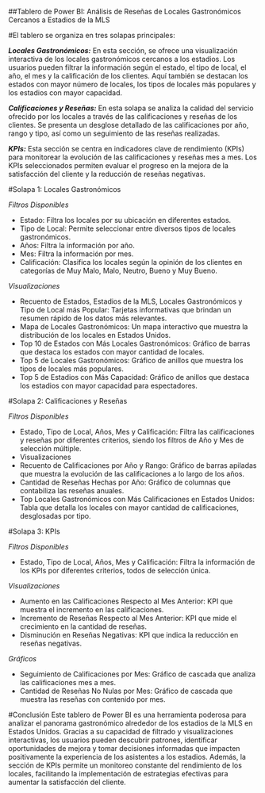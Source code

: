##Tablero de Power BI: Análisis de Reseñas de Locales Gastronómicos Cercanos a Estadios de la MLS


#El tablero se organiza en tres solapas principales:

*__Locales Gastronómicos:__* En esta sección, se ofrece una visualización interactiva de los locales gastronómicos cercanos a los estadios. Los usuarios pueden filtrar la información según el estado, el tipo de local, el año, el mes y la calificación de los clientes. Aquí también se destacan los estados con mayor número de locales, los tipos de locales más populares y los estadios con mayor capacidad.

*__Calificaciones y Reseñas:__* En esta solapa se analiza la calidad del servicio ofrecido por los locales a través de las calificaciones y reseñas de los clientes. Se presenta un desglose detallado de las calificaciones por año, rango y tipo, así como un seguimiento de las reseñas realizadas.

*__KPIs:__* Esta sección se centra en indicadores clave de rendimiento (KPIs) para monitorear la evolución de las calificaciones y reseñas mes a mes. Los KPIs seleccionados permiten evaluar el progreso en la mejora de la satisfacción del cliente y la reducción de reseñas negativas.

#Solapa 1: Locales Gastronómicos

*Filtros Disponibles*
+ Estado: Filtra los locales por su ubicación en diferentes estados.
+ Tipo de Local: Permite seleccionar entre diversos tipos de locales gastronómicos.
+ Años: Filtra la información por año.
+ Mes: Filtra la información por mes.
+ Calificación: Clasifica los locales según la opinión de los clientes en categorías de Muy Malo, Malo, Neutro, Bueno y Muy Bueno.

*Visualizaciones*
+ Recuento de Estados, Estadios de la MLS, Locales Gastronómicos y Tipo de Local más Popular: Tarjetas informativas que brindan un resumen rápido de los datos más relevantes.
+ Mapa de Locales Gastronómicos: Un mapa interactivo que muestra la distribución de los locales en Estados Unidos.
+ Top 10 de Estados con Más Locales Gastronómicos: Gráfico de barras que destaca los estados con mayor cantidad de locales.
+ Top 5 de Locales Gastronómicos: Gráfico de anillos que muestra los tipos de locales más populares.
+ Top 5 de Estadios con Más Capacidad: Gráfico de anillos que destaca los estadios con mayor capacidad para espectadores.


#Solapa 2: Calificaciones y Reseñas

*Filtros Disponibles*
+ Estado, Tipo de Local, Años, Mes y Calificación: Filtra las calificaciones y reseñas por diferentes criterios, siendo los filtros de Año y Mes de selección múltiple.
+ Visualizaciones
+ Recuento de Calificaciones por Año y Rango: Gráfico de barras apiladas que muestra la evolución de las calificaciones a lo largo de los años.
+ Cantidad de Reseñas Hechas por Año: Gráfico de columnas que contabiliza las reseñas anuales.
+ Top Locales Gastronómicos con Más Calificaciones en Estados Unidos: Tabla que detalla los locales con mayor cantidad de calificaciones, desglosadas por tipo.


#Solapa 3: KPIs

*Filtros Disponibles*
+ Estado, Tipo de Local, Años, Mes y Calificación: Filtra la información de los KPIs por diferentes criterios, todos de selección única.

*Visualizaciones*
+ Aumento en las Calificaciones Respecto al Mes Anterior: KPI que muestra el incremento en las calificaciones.
+ Incremento de Reseñas Respecto al Mes Anterior: KPI que mide el crecimiento en la cantidad de reseñas.
+ Disminución en Reseñas Negativas: KPI que indica la reducción en reseñas negativas.

*Gráficos*

+ Seguimiento de Calificaciones por Mes: Gráfico de cascada que analiza las calificaciones mes a mes.
+ Cantidad de Reseñas No Nulas por Mes: Gráfico de cascada que muestra las reseñas con contenido por mes.

#Conclusión
Este tablero de Power BI es una herramienta poderosa para analizar el panorama gastronómico alrededor de los estadios de la MLS en Estados Unidos. Gracias a su capacidad de filtrado y visualizaciones interactivas, los usuarios pueden descubrir patrones, identificar oportunidades de mejora y tomar decisiones informadas que impacten positivamente la experiencia de los asistentes a los estadios. Además, la sección de KPIs permite un monitoreo constante del rendimiento de los locales, facilitando la implementación de estrategias efectivas para aumentar la satisfacción del cliente.

